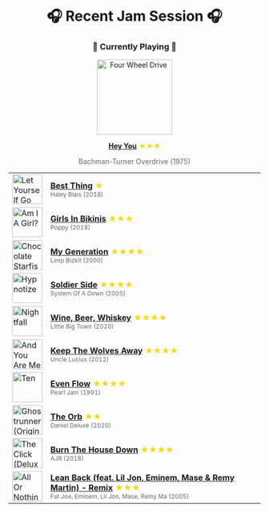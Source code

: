 <div align='center'>

# 🎧 Recent Jam Session 🎧

<h3>🎵 Currently Playing 🎵</h3>

<a href="https://open.spotify.com/track/2kE4qkaDNvNhXGLoArQDct"><img src="https://i.scdn.co/image/ab67616d0000b27303ca6a733d655fe982326c6b" width="150" height="150" alt="Four Wheel Drive" /></a>

<b><a href="https://open.spotify.com/track/2kE4qkaDNvNhXGLoArQDct">Hey You</a></b><span style="color: gold;"> ★★★</span>

<span style="color: #666;">Bachman-Turner Overdrive (1975)</span>

<table style='margin: 0 auto; max-width: 550px;'>
<tr>
<td width="60"><a href="https://open.spotify.com/track/0wmNV2ooIKpmB6lKA5djEK"><img src="https://i.scdn.co/image/ab67616d0000b27367836301e250d5164808b780" width="60" height="60" alt="Let Yourself Go" /></a></td>
<td><b><a href="https://open.spotify.com/track/0wmNV2ooIKpmB6lKA5djEK">Best Thing</a></b> <span style="color: gold;"> ★</span><br><span style="font-size: 12px; color: #666;">Haley Blais (2018)</span></td>
</tr>
<tr>
<td width="60"><a href="https://open.spotify.com/track/5FXn5JHL50tDPMITGun9zh"><img src="https://i.scdn.co/image/ab67616d0000b273148e78020adb43391ac529e9" width="60" height="60" alt="Am I A Girl?" /></a></td>
<td><b><a href="https://open.spotify.com/track/5FXn5JHL50tDPMITGun9zh">Girls In Bikinis</a></b> <span style="color: gold;"> ★★★</span><br><span style="font-size: 12px; color: #666;">Poppy (2018)</span></td>
</tr>
<tr>
<td width="60"><a href="https://open.spotify.com/track/6holGuk1jKHTdWyWBOZi8l"><img src="https://i.scdn.co/image/ab67616d0000b2734a31b146c7cf07705d912efe" width="60" height="60" alt="Chocolate Starfish And The Hot Dog Flavored Water" /></a></td>
<td><b><a href="https://open.spotify.com/track/6holGuk1jKHTdWyWBOZi8l">My Generation</a></b> <span style="color: gold;"> ★★★★</span><br><span style="font-size: 12px; color: #666;">Limp Bizkit (2000)</span></td>
</tr>
<tr>
<td width="60"><a href="https://open.spotify.com/track/1ez4uWPnJwYufNhYTLVsJr"><img src="https://i.scdn.co/image/ab67616d0000b273f5e7b2e5adaa87430a3eccff" width="60" height="60" alt="Hypnotize" /></a></td>
<td><b><a href="https://open.spotify.com/track/1ez4uWPnJwYufNhYTLVsJr">Soldier Side</a></b> <span style="color: gold;"> ★★★★</span><br><span style="font-size: 12px; color: #666;">System Of A Down (2005)</span></td>
</tr>
<tr>
<td width="60"><a href="https://open.spotify.com/track/5avVDmK9FVJpd3MDO8I3Zl"><img src="https://i.scdn.co/image/ab67616d0000b2731b172ee4058bc492d0ce562d" width="60" height="60" alt="Nightfall" /></a></td>
<td><b><a href="https://open.spotify.com/track/5avVDmK9FVJpd3MDO8I3Zl">Wine, Beer, Whiskey</a></b> <span style="color: gold;"> ★★★★</span><br><span style="font-size: 12px; color: #666;">Little Big Town (2020)</span></td>
</tr>
<tr>
<td width="60"><a href="https://open.spotify.com/track/1YzIpqwnj5M8qylwn1Tr9Z"><img src="https://i.scdn.co/image/ab67616d0000b273e074af9f5663eda06c5341ac" width="60" height="60" alt="And You Are Me" /></a></td>
<td><b><a href="https://open.spotify.com/track/1YzIpqwnj5M8qylwn1Tr9Z">Keep The Wolves Away</a></b> <span style="color: gold;"> ★★★★</span><br><span style="font-size: 12px; color: #666;">Uncle Lucius (2012)</span></td>
</tr>
<tr>
<td width="60"><a href="https://open.spotify.com/track/6QewNVIDKdSl8Y3ycuHIei"><img src="https://i.scdn.co/image/ab67616d0000b273d400d27cba05bb0545533864" width="60" height="60" alt="Ten" /></a></td>
<td><b><a href="https://open.spotify.com/track/6QewNVIDKdSl8Y3ycuHIei">Even Flow</a></b> <span style="color: gold;"> ★★★★</span><br><span style="font-size: 12px; color: #666;">Pearl Jam (1991)</span></td>
</tr>
<tr>
<td width="60"><a href="https://open.spotify.com/track/0Dq9fMtiubl73UQCiKRYi8"><img src="https://i.scdn.co/image/ab67616d0000b273eece10ee539479b08711a839" width="60" height="60" alt="Ghostrunner (Original Soundtrack)" /></a></td>
<td><b><a href="https://open.spotify.com/track/0Dq9fMtiubl73UQCiKRYi8">The Orb</a></b> <span style="color: gold;"> ★★</span><br><span style="font-size: 12px; color: #666;">Daniel Deluxe (2020)</span></td>
</tr>
<tr>
<td width="60"><a href="https://open.spotify.com/track/2QKLrgXNQtK2c8QbLRO3XC"><img src="https://i.scdn.co/image/ab67616d0000b27374be78bd14d095c8d76943a0" width="60" height="60" alt="The Click (Deluxe Edition)" /></a></td>
<td><b><a href="https://open.spotify.com/track/2QKLrgXNQtK2c8QbLRO3XC">Burn The House Down</a></b> <span style="color: gold;"> ★★★★</span><br><span style="font-size: 12px; color: #666;">AJR (2018)</span></td>
</tr>
<tr>
<td width="60"><a href="https://open.spotify.com/track/2uiEqPjMmIJXOKplzsEASP"><img src="https://i.scdn.co/image/ab67616d0000b273c3cc3ebad3a4e8ab2a30795d" width="60" height="60" alt="All Or Nothing" /></a></td>
<td><b><a href="https://open.spotify.com/track/2uiEqPjMmIJXOKplzsEASP">Lean Back (feat. Lil Jon, Eminem, Mase & Remy Martin) - Remix</a></b> <span style="color: gold;"> ★★★</span><br><span style="font-size: 12px; color: #666;">Fat Joe, Eminem, Lil Jon, Mase, Remy Ma (2005)</span></td>
</tr>
</table>
</div>

